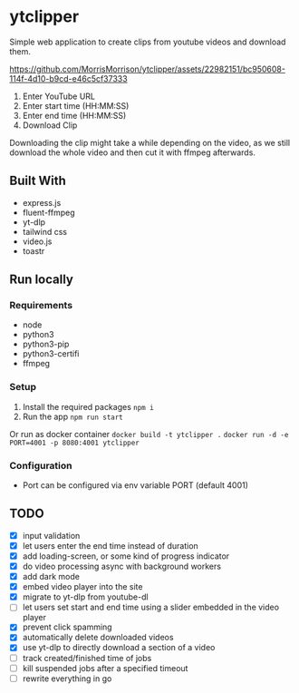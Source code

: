 # ytclipper
Simple web application to create clips from youtube videos and download them.


https://github.com/MorrisMorrison/ytclipper/assets/22982151/bc950608-114f-4d10-b9cd-e46c5cf37333


1. Enter YouTube URL
2. Enter start time (HH:MM:SS)
3. Enter end time (HH:MM:SS)
4. Download Clip

Downloading the clip might take a while depending on the video, as we still download the whole video and then cut it with ffmpeg afterwards.

## Built With
- express.js 
- fluent-ffmpeg
- yt-dlp
- tailwind css
- video.js
- toastr

## Run locally
### Requirements
- node
- python3
- python3-pip
- python3-certifi
- ffmpeg

### Setup
1. Install the required packages
`npm i`
2. Run the app
`npm run start`

Or run as docker container 
`docker build -t ytclipper .`
`docker run -d -e PORT=4001 -p 8080:4001 ytclipper`

### Configuration
- Port can be configured via env variable PORT (default 4001)

## TODO
- [x] input validation
- [x] let users enter the end time instead of duration
- [x] add loading-screen, or some kind of progress indicator
- [x] do video processing async with background workers
- [x] add dark mode
- [x] embed video player into the site
- [x] migrate to yt-dlp from youtube-dl
- [ ] let users set start and end time using a slider embedded in the video player
- [x] prevent click spamming
- [x] automatically delete downloaded videos
- [x] use yt-dlp to directly download a section of a video
- [ ] track created/finished time of jobs
- [ ] kill suspended jobs after a specified timeout
- [ ] rewrite everything in go
